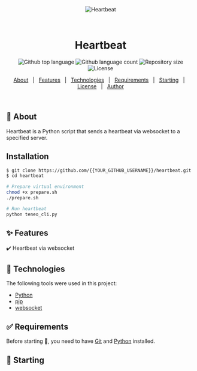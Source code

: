 <div align="center" id="top"> 
  <img src="./.github/img.png" alt="Heartbeat" />

  &#xa0;

  <!-- <a href="https://heartbeat.netlify.app">Demo</a> -->
</div>

<h1 align="center">Heartbeat</h1>

<p align="center">
  <img alt="Github top language" src="https://img.shields.io/github/languages/top/{{YOUR_GITHUB_USERNAME}}/heartbeat?color=56BEB8">

  <img alt="Github language count" src="https://img.shields.io/github/languages/count/{{YOUR_GITHUB_USERNAME}}/heartbeat?color=56BEB8">

  <img alt="Repository size" src="https://img.shields.io/github/repo-size/{{YOUR_GITHUB_USERNAME}}/heartbeat?color=56BEB8">

  <img alt="License" src="https://img.shields.io/github/license/{{YOUR_GITHUB_USERNAME}}/heartbeat?color=56BEB8">

</p>


<!-- Status -->

<!-- <h4 align="center"> 
	Heartbeat  Under construction...  
</h4> 

<hr> -->

<p align="center">
  <a href="#dart-about">About</a> &#xa0; | &#xa0; 
  <a href="#sparkles-features">Features</a> &#xa0; | &#xa0;
  <a href="#rocket-technologies">Technologies</a> &#xa0; | &#xa0;
  <a href="#white_check_mark-requirements">Requirements</a> &#xa0; | &#xa0;
  <a href="#checkered_flag-starting">Starting</a> &#xa0; | &#xa0;
  <a href="#memo-license">License</a> &#xa0; | &#xa0;
  <a href="https://github.com/{{YOUR_GITHUB_USERNAME}}" target="_blank">Author</a>
</p>

<br>

## :dart: About ##

Heartbeat is a Python script that sends a heartbeat via websocket to a specified server.

## Installation ##

```bash
$ git clone https://github.com/{{YOUR_GITHUB_USERNAME}}/heartbeat.git
$ cd heartbeat

# Prepare virtual environment
chmod +x prepare.sh
./prepare.sh

# Run heartbeat
python teneo_cli.py

```

## :sparkles: Features ##

:heavy_check_mark: Heartbeat via websocket

## :rocket: Technologies ##

The following tools were used in this project:

- [Python](https://www.python.org/)
- [pip](https://pypi.org/project/pip/)
- [websocket](https://pypi.org/project/websocket-client/)

## :white_check_mark: Requirements ##

Before starting :checkered_flag:, you need to have [Git](https://git-scm.com) and [Python](https://www.python.org/) installed.

## :checkered_flag: Starting ##

